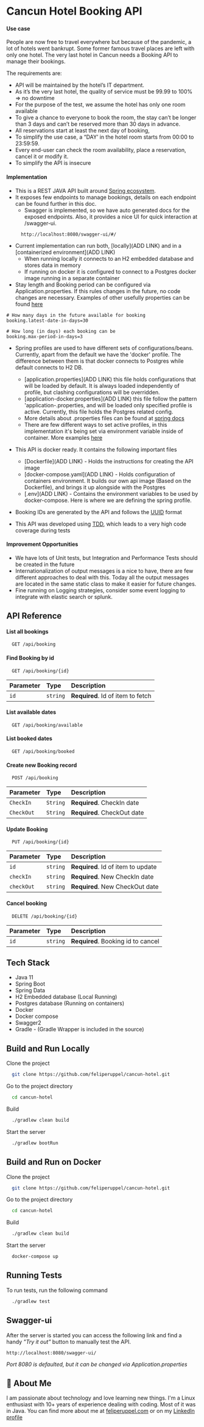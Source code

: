 
# Cancun Hotel Booking API

#### Use case

People are now free to travel everywhere but because of the pandemic, a lot of hotels went
bankrupt. Some former famous travel places are left with only one hotel.
The very last hotel in Cancun needs a Booking API to manage their bookings.

The requirements are:
- API will be maintained by the hotel’s IT department.
- As it’s the very last hotel, the quality of service must be 99.99 to 100% => no downtime
- For the purpose of the test, we assume the hotel has only one room available
- To give a chance to everyone to book the room, the stay can’t be longer than 3 days and can’t be reserved more than 30 days in advance.
- All reservations start at least the next day of booking,
- To simplify the use case, a “DAY’ in the hotel room starts from 00:00 to 23:59:59.
- Every end-user can check the room availability, place a reservation, cancel it or modify it.
- To simplify the API is insecure

#### Implementation

- This is a REST JAVA API built around [Spring ecosystem](https://spring.io/why-spring).
- It exposes few endpoints to manage bookings, details on each endpoint can be found further in this doc.
    - Swagger is implemented, so we have auto generated docs for the exposed endpoints. Also, it provides a nice UI for quick interaction at /swagger-ui.
  ```
    http://localhost:8080/swagger-ui/#/
  ```
- Current implementation can run both, [locally](ADD LINK) and in a [containerized environment](ADD LINK)
    - When running locally it connects to an H2 embedded database and stores data in memory
    - If running on docker it is configured to connect to a Postgres docker image running in a separate container
- Stay length and Booking period can be configured via Application.properties. If this rules changes in the future, no code changes are necessary. Examples of other usefully properties can be found [here](https://docs.spring.io/spring-boot/docs/2.5.2/reference/html/application-properties.html#application-properties.core)
```properties
# How many days in the future available for booking
booking.latest-date-in-days=30

# How long (in days) each booking can be
booking.max-period-in-days=3
```
- Spring profiles are used to have different sets of configurations/beans. Currently, apart from the default we have the 'docker' profile. The difference between them is that docker connects to Postgres while default connects to H2 DB.
    - [application.properties](ADD LINK) this file holds configurations that will be loaded by default. It is always loaded independently of profile, but clashing configurations will be overridden.
    - [application-docker.properties](ADD LINK) this file follow the pattern 'application-<profile>.properties, and will be loaded only specified profile is active. Currently, this file holds the Postgres related config.
    - More details about .properties files can be found at [spring docs](https://docs.spring.io/spring-boot/docs/2.5.2/reference/htmlsingle/#features.external-config)
    - There are few different ways to set active profiles, in this implementation it's being set via environment variable inside of container. More examples [here](https://docs.spring.io/spring-boot/docs/2.5.2/reference/htmlsingle/#features.profiles)
- This API is docker ready. It contains the following important files
   - [Dockerfile](ADD LINK) - Holds the instructions for creating the API image
   - [docker-compose.yaml](ADD LINK) - Holds configuration of containers environment. It builds our own api image (Based on the Dockerfile), and brings it up alongside with the Postgres
   - [.env](ADD LINK) - Contains the environment variables to be used by docker-compose. Here is where we are defining the spring profile.

- Booking IDs are generated by the API and follows the [UUID](https://techterms.com/definition/uuid) format

- This API was developed using [TDD](http://agiledata.org/essays/tdd.html), which leads to a very high code coverage during tests

#### Improvement Opportunities

- We have lots of Unit tests, but Integration and Performance Tests should be created in the future
- Internationalization of output messages is a nice to have, there are few different approaches to deal with this. Today all the output messages are located in the same static class to make it easier for future changes.
- Fine running on Logging strategies, consider some event logging to integrate with elastic search or splunk.

## API Reference

#### List all bookings

```http
  GET ​/api​/booking
```

#### Find Booking by id

```http
  GET ​/api​/booking​/{id}
```

| Parameter | Type     | Description                       |
|:----------|:---------|:----------------------------------|
| `id`      | `string` | **Required**. Id of item to fetch |

#### List available dates

```http
  GET ​/api​/booking​/available
```

#### List booked dates

```http
  GET ​/api​/booking​/booked
```

#### Create new Booking record

```http
  POST ​/api​/booking
```

| Parameter  | Type     | Description                 |
|:-----------|:---------|:----------------------------|
| `CheckIn`  | `String` | **Required**. CheckIn date  |
| `CheckOut` | `String` | **Required**. CheckOut date |

#### Update Booking

```http
  PUT ​/api​/booking​/{id}
```

| Parameter  | Type     | Description                        |
|:-----------|:---------|:-----------------------------------|
| `id`       | `string` | **Required**. Id of item to update |
| `checkIn`  | `string` | **Required**. New CheckIn date     |
| `checkOut` | `string` | **Required**. New CheckOut date    |

#### Cancel booking

```http
  DELETE ​/api​/booking​/{id}
```

| Parameter | Type     | Description                        |
|:----------|:---------|:-----------------------------------|
| `id`      | `string` | **Required**. Booking id to cancel |


## Tech Stack

- Java 11
- Spring Boot
- Spring Data
- H2 Embedded database (Local Running)
- Postgres database (Running on containers)
- Docker
- Docker compose
- Swagger2
- Gradle - (Gradle Wrapper is included in the source)


## Build and Run Locally

Clone the project

```bash
  git clone https://github.com/feliperuppel/cancun-hotel.git
```

Go to the project directory

```bash
  cd cancun-hotel
```

Build

```bash
  ./gradlew clean build
```

Start the server

```bash
  ./gradlew bootRun
```

## Build and Run on Docker

Clone the project

```bash
  git clone https://github.com/feliperuppel/cancun-hotel.git
```

Go to the project directory

```bash
  cd cancun-hotel
```

Build

```bash
  ./gradlew clean build
```

Start the server

```bash
  docker-compose up
```

## Running Tests

To run tests, run the following command

```bash
  ./gradlew test
```

## Swagger-ui

After the server is started you can access the following link and find a handy *"Try it out"* button to manually test the API.

```
http://localhost:8080/swagger-ui/
```
*Port 8080 is defaulted, but it can be changed via Application.properties* 

## 🚀 About Me
I am passionate about technology and love learning new things. I'm a Linux enthusiast with 10+
years of experience dealing with coding. Most of it was in Java.
You can find more about me at [feliperuppel.com](https://feliperuppel.com) or on my [LinkedIn profile](https://www.linkedin.com/in/feliperuppel/)

